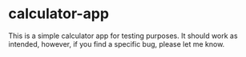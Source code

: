 # calculator-app

This is a simple calculator app for testing purposes. It should work as intended, however, if you find a specific bug, please let me know.

